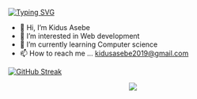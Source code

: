 [![Typing SVG](https://readme-typing-svg.demolab.com/?lines=Frontend+Developer;React+Developer)](https://git.io/typing-svg)

- 👋 Hi, I’m Kidus Asebe
- 👀 I’m interested in Web development
- 🌱 I’m currently learning Computer science
- 📫 How to reach me ... kidusasebe2019@gmail.com

  
<!---[![Anurag's GitHub stats](https://github-readme-stats.vercel.app/api?username=itskidus02&layout=compact)](https://github.com/itskidus02/github-readme-stats&layout=compact)
<!---
itskidus02/itskidus02 is a ✨ special ✨ repository because its `README.md` (this file) appears on your GitHub profile.
You can click the Preview link to take a look at your changes.
--->

[![GitHub Streak](https://streak-stats.demolab.com/?user=itskidus02&theme=dark)](https://git.io/streak-stats)
<p align="center">
  <a href="https://skillicons.dev">
    <img src="https://skillicons.dev/icons?i=git,vim,appwrite,bash,cpp,css,dotnet,express,figma,firebase,git,html,java,js,mongodb,mysql,nextjs,nodejs,obsidian,postman,react,redux,sentry,tailwind,ts,vite" />
  </a>
</p>
